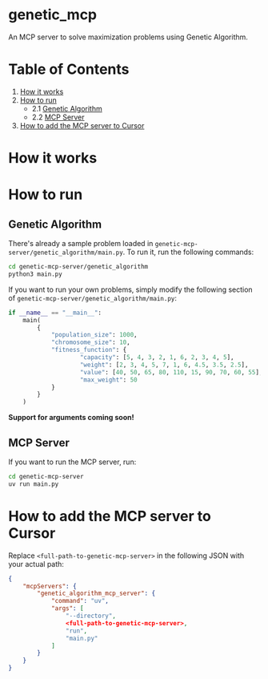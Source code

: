 # genetic_mcp
An MCP server to solve maximization problems using Genetic Algorithm.

# Table of Contents
1. [How it works](#how-it-works)
2. [How to run](#how-to-run)
    - 2.1 [Genetic Algorithm](#genetic-algorithm)
    - 2.2 [MCP Server](#mcp-server)
3. [How to add the MCP server to Cursor](#how-to-add-the-mcp-server-to-cursor)

# How it works

# How to run
## Genetic Algorithm
There's already a sample problem loaded in `genetic-mcp-server/genetic_algorithm/main.py`. To run it, run the following commands:
```bash
cd genetic-mcp-server/genetic_algorithm
python3 main.py
```

If you want to run your own problems, simply modify the following section of `genetic-mcp-server/genetic_algorithm/main.py`:
```python
if __name__ == "__main__":
    main(
        {
            "population_size": 1000,
            "chromosome_size": 10,
            "fitness_function": {
                    "capacity": [5, 4, 3, 2, 1, 6, 2, 3, 4, 5],
                    "weight": [2, 3, 4, 5, 7, 1, 6, 4.5, 3.5, 2.5],
                    "value": [40, 50, 65, 80, 110, 15, 90, 70, 60, 55],
                    "max_weight": 50
            }
        }
    )
```

**Support for arguments coming soon!**

## MCP Server
If you want to run the MCP server, run:
```bash
cd genetic-mcp-server
uv run main.py
```

# How to add the MCP server to Cursor
Replace `<full-path-to-genetic-mcp-server>` in the following JSON with your actual path:
```json
{
    "mcpServers": {
        "genetic_algorithm_mcp_server": {
            "command": "uv",
            "args": [
                "--directory",
                <full-path-to-genetic-mcp-server>,
                "run",
                "main.py"
            ]
        }
    }
}
```
